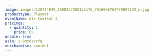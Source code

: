 ```yaml
---
image: images/130724849_1800227380135176_7616008762770927129_n.jpg
producttype: Playmat
eventName: Air Comiket 2
pricings:
  - quantity: 1
    price: 65
onsale: true
asin: s-9mt0zzrPQ
merchandise: comiket
---
```

